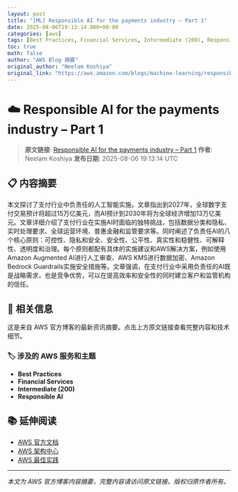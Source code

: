 ```yaml
---
layout: post
title: "[ML] Responsible AI for the payments industry – Part 1"
date: 2025-08-06T19:13:14.000+00:00
categories: [aws]
tags: [Best Practices, Financial Services, Intermediate (200), Responsible AI]
toc: true
math: false
author: "AWS Blog 摘要"
original_author: "Neelam Koshiya"
original_link: "https://aws.amazon.com/blogs/machine-learning/responsible-ai-for-the-payments-industry-part-1/"
---
```


# ☁️ Responsible AI for the payments industry – Part 1

> **原文链接**: [Responsible AI for the payments industry – Part 1](https://aws.amazon.com/blogs/machine-learning/responsible-ai-for-the-payments-industry-part-1/)
> **作者**: Neelam Koshiya
> **发布日期**: 2025-08-06 19:13:14 UTC

## 📋 内容摘要

本文探讨了支付行业中负责任的人工智能实施。文章指出到2027年，全球数字支付交易预计将超过15万亿美元，而AI预计到2030年将为全球经济增加13万亿美元。文章详细介绍了支付行业在实施AI时面临的独特挑战，包括数据分类和隐私、实时处理要求、全球运营环境、普惠金融和监管要求等。同时阐述了负责任AI的八个核心原则：可控性、隐私和安全、安全性、公平性、真实性和稳健性、可解释性、透明度和治理。每个原则都配有具体的实施建议和AWS解决方案，例如使用Amazon Augmented AI进行人工审查、AWS KMS进行数据加密、Amazon Bedrock Guardrails实施安全措施等。文章强调，在支付行业中采用负责任的AI既是战略需求，也是竞争优势，可以在提高效率和安全性的同时建立客户和监管机构的信任。

## 🔗 相关信息

这是来自 AWS 官方博客的最新资讯摘要。点击上方原文链接查看完整内容和技术细节。

### 🏷️ 涉及的 AWS 服务和主题

- **Best Practices**
- **Financial Services**
- **Intermediate (200)**
- **Responsible AI**

## 📚 延伸阅读

- [AWS 官方文档](https://docs.aws.amazon.com/)
- [AWS 架构中心](https://aws.amazon.com/architecture/)
- [AWS 最佳实践](https://aws.amazon.com/architecture/well-architected/)

---

*本文为 AWS 官方博客内容摘要，完整内容请访问原文链接。版权归原作者所有。*